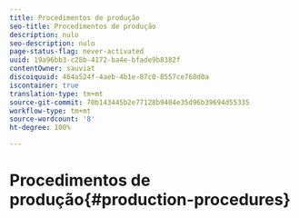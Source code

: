 ```yaml
---
title: Procedimentos de produção
seo-title: Procedimentos de produção
description: nulo
seo-description: nulo
page-status-flag: never-activated
uuid: 19a96bb3-c28b-4172-ba4e-bfade9b8382f
contentOwner: sauviat
discoiquuid: 464a524f-4aeb-4b1e-87c0-8557ce768d0a
iscontainer: true
translation-type: tm+mt
source-git-commit: 70b143445b2e77128b9404e35d96b39694d55335
workflow-type: tm+mt
source-wordcount: '8'
ht-degree: 100%

---
```



# Procedimentos de produção{#production-procedures}

